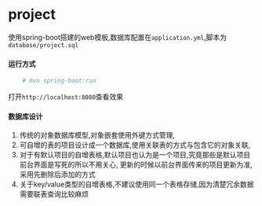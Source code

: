# project

使用spring-boot搭建的web模板,数据库配置在`application.yml`,脚本为`database/project.sql`

#### 运行方式

```bash
    # mvn spring-boot:run
```

打开`http://localhost:8080`查看效果

#### 数据库设计

1. 传统的对象数据库模型,对象嵌套使用外键方式管理,
2. 可自增的表的项目设计成一个数据库,使用关联表的方式与包含它的对象关联,
3. 对于有默认项目的自增表格,默认项目也认为是一个项目,究竟那些是默认项目前台界面是写死的所以不用关心,
   更新的时候以前台界面传来的项目更新为准,采用先删除后添加的方式
4. 关于key/value类型的自增表格,不建议使用同一个表格存储,因为清楚冗余数据需要联表查询比较麻烦

